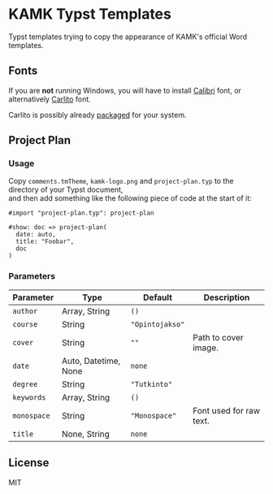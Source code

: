 # KAMK Typst Templates

Typst templates trying to copy the appearance of KAMK's official Word templates.

## Fonts

If you are **not** running Windows, you will have to install [Calibri](https://wiki.debian.org/ppviewerFonts) font, or alternatively [Carlito](https://fonts.google.com/specimen/Carlito) font.

Carlito is possibly already [packaged](https://pkgs.org/search/?q=carlito) for your system.

## Project Plan

### Usage

Copy `comments.tmTheme`, `kamk-logo.png` and `project-plan.typ` to the directory of your Typst document,\
and then add something like the following piece of code at the start of it:

```typst
#import "project-plan.typ": project-plan

#show: doc => project-plan(
  date: auto,
  title: "Foobar",
  doc
)
```

### Parameters

| Parameter   | Type                 | Default         | Description             |
| ----------- | -------------------- | ----------------| ----------------------- |
| `author`    | Array, String        | `()`            |                         |
| `course`    | String               | `"Opintojakso"` |                         |
| `cover`     | String               | `""`            | Path to cover image.    |
| `date`      | Auto, Datetime, None | `none`          |                         |
| `degree`    | String               | `"Tutkinto"`    |                         |
| `keywords`  | Array, String        | `()`            |                         |
| `monospace` | String               | `"Monospace"`   | Font used for raw text. |
| `title`     | None, String         | `none`          |                         |

## License

MIT
